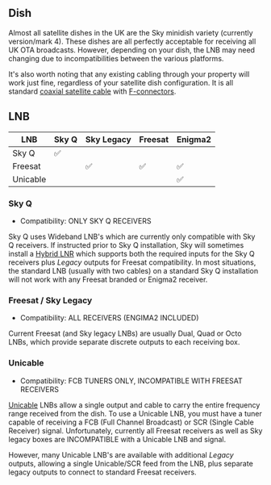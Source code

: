 ## Dish

Almost all satellite dishes in the UK are the Sky minidish variety (currently version/mark 4). These dishes are all perfectly acceptable for receiving all UK OTA broadcasts. However, depending on your dish, the LNB may need changing due to incompatibilities between the various platforms.

It's also worth noting that any existing cabling through your property will work just fine, regardless of your satellite dish configuration. It is all standard [coaxial satellite cable](https://en.wikipedia.org/wiki/Coaxial_cable) with [F-connectors](https://en.wikipedia.org/wiki/F_connector).

## LNB

| LNB      | Sky Q              | Sky Legacy         | Freesat            | Enigma2            |
| -------- | ------------------ | ------------------ | ------------------ | ------------------ |
| Sky Q    | :white_check_mark:	|                    |                    |                    |
| Freesat  |                    | :white_check_mark: | :white_check_mark: | :white_check_mark: |
| Unicable |                    |                    |                    | :white_check_mark: |

### Sky Q

* Compatibility: ONLY SKY Q RECEIVERS

Sky Q uses Wideband LNB's which are currently only compatible with Sky Q receivers. If instructed prior to Sky Q installation, Sky will sometimes install a [Hybrid LNR](https://www.amazon.co.uk/Visiblewave-Hybrid-Output-Wideband-Freesat/dp/B07GS1Z2YP) which supports both the required inputs for the Sky Q receivers plus *Legacy* outputs for Freesat compatibility. In most situations, the standard LNB (usually with two cables) on a standard Sky Q installation will not work with any Freesat branded or Enigma2 receiver.

### Freesat / Sky Legacy

* Compatibility: ALL RECEIVERS (ENGIMA2 INCLUDED)

Current Freesat (and Sky legacy LNBs) are usually Dual, Quad or Octo LNBs, which provide separate discrete outputs to each receiving box.

### Unicable

* Compatibility: FCB TUNERS ONLY, INCOMPATIBLE WITH FREESAT RECEIVERS

[Unicable](https://en.wikipedia.org/wiki/Unicable) LNBs allow a single output and cable to carry the entire frequency range received from the dish. To use a Unicable LNB, you must have a tuner capable of receiving a FCB (Full Channel Broadcast) or SCR (Single Cable Receiver) signal. Unfortunately, currently all Freesat receivers as well as Sky legacy boxes are INCOMPATIBLE with a Unicable LNB and signal.

However, many Unicable LNB's are available with additional *Legacy* outputs, allowing a single Unicable/SCR feed from the LNB, plus separate legacy outputs to connect to standard Freesat receivers.

